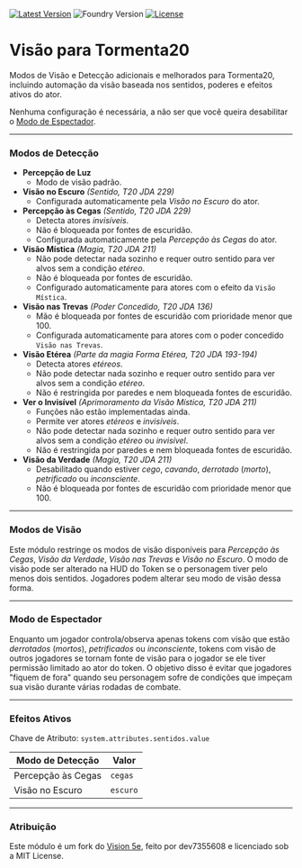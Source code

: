 [![Latest Version](https://img.shields.io/github/v/release/mclemente/vision-t20?display_name=tag&sort=semver&label=Latest%20Version)](https://github.com/mclemente/vision-t20/releases/latest)
![Foundry Version](https://img.shields.io/endpoint?url=https://foundryshields.com/version?url=https%3A%2F%2Fraw.githubusercontent.com%2Fmclemente%2Fvision-t20%2Fmain%2Fmodule.json)
[![License](https://img.shields.io/github/license/mclemente/vision-t20?label=License)](LICENSE)

# Visão para Tormenta20

Modos de Visão e Detecção adicionais e melhorados para Tormenta20, incluindo automação da visão baseada nos sentidos, poderes e efeitos ativos do ator.

Nenhuma configuração é necessária, a não ser que você queira desabilitar o [Modo de Espectador](#modo-de-espectador).

---

### Modos de Detecção

- **Percepção de Luz**
  - Modo de visão padrão.
- **Visão no Escuro** _(Sentido, T20 JDA 229)_
  - Configurada automaticamente pela _Visão no Escuro_ do ator.
- **Percepção às Cegas** _(Sentido, T20 JDA 229)_
  - Detecta atores _invisíveis_.
  - Não é bloqueada por fontes de escuridão.
  - Configurada automaticamente pela _Percepção às Cegas_ do ator.
- **Visão Mística** _(Magia, T20 JDA 211)_
  - Não pode detectar nada sozinho e requer outro sentido para ver alvos sem a condição _etéreo_.
  - Não é bloqueada por fontes de escuridão.
  - Configurado automaticamente para atores com o efeito da `Visão Mística`.
- **Visão nas Trevas** _(Poder Concedido, T20 JDA 136)_
  - Mão é bloqueada por fontes de escuridão com prioridade menor que 100.
  - Configurada automaticamente para atores com o poder concedido `Visão nas Trevas`.
- **Visão Etérea** _(Parte da magia Forma Etérea, T20 JDA 193-194)_
  - Detecta atores _etéreos_.
  - Não pode detectar nada sozinho e requer outro sentido para ver alvos sem a condição _etéreo_.
  - Não é restringida por paredes e nem bloqueada fontes de escuridão.
- **Ver o Invisível** _(Aprimoramento da Visão Mística, T20 JDA 211)_
  - Funções não estão implementadas ainda.
  - Permite ver atores _etéreos_ e _invisíveis_.
  - Não pode detectar nada sozinho e requer outro sentido para ver alvos sem a condição _etéreo_ ou _invisível_.
  - Não é restringida por paredes e nem bloqueada fontes de escuridão.
- **Visão da Verdade** _(Magia, T20 JDA 211)_
  - Desabilitado quando estiver _cego_, _cavando_, _derrotado_ (_morto_), _petrificado_ ou _inconsciente_.
  - Não é bloqueada por fontes de escuridão com prioridade menor que 100.

---

### Modos de Visão

Este módulo restringe os modos de visão disponíveis para _Percepção às Cegas_, _Visão da Verdade_, _Visão nas Trevas_ e _Visão no Escuro_. O modo de visão pode ser alterado na HUD do Token se o personagem tiver pelo menos dois sentidos. Jogadores podem alterar seu modo de visão dessa forma.

---

### Modo de Espectador

Enquanto um jogador controla/observa apenas tokens com visão que estão _derrotados_ (_mortos_), _petrificados_ ou _inconsciente_, tokens com visão de outros jogadores se tornam fonte de visão para o jogador se ele tiver permissão limitado ao ator do token. O objetivo disso é evitar que jogadores "fiquem de fora" quando seu personagem sofre de condições que impeçam sua visão durante várias rodadas de combate.

---

### Efeitos Ativos

Chave de Atributo: `system.attributes.sentidos.value`

| Modo de Detecção            | Valor                                     |
| ------------------------- | ------------------------------------------- |
| Percepção às Cegas        | `cegas`             |
| Visão no Escuro           | `escuro`            |

---

### Atribuição
Este módulo é um fork do [Vision 5e](https://github.com/dev7355608/vision-5e/), feito por dev7355608 e licenciado sob a MIT License.

